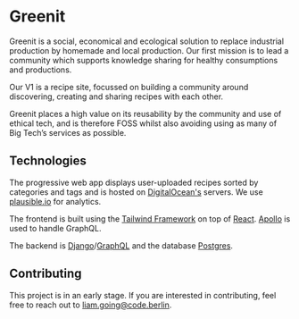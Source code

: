 # Greenit

Greenit is a social, economical and ecological solution to replace industrial production by homemade and local production. Our first mission is to lead a community which supports knowledge sharing for healthy consumptions and productions.

Our V1 is a recipe site, focussed on building a community around discovering, creating and sharing recipes with each other. 

Greenit places a high value on its reusability by the community and use of ethical tech, and is therefore FOSS whilst also avoiding using as many of Big Tech’s services as possible.


## Technologies

The progressive web app displays user-uploaded recipes sorted by categories and tags and is hosted on [DigitalOcean's](https://try.digitalocean.com/developer-brand-nofto/?utm_campaign=emea_brand-no-fto_kw_en_cpc&utm_adgroup=digitalocean_exact_exact&_keyword=digital%20ocean&_device=c&_adposition=&utm_content=conversion&utm_medium=cpc&utm_source=google&gclid=CjwKCAjwj6SEBhAOEiwAvFRuKPht-tyNGYt1NdkuSOOknBkfAxPBa8xCCiU0hH_GOQVUh6REBXUqRRoCm1cQAvD_BwE) servers. We use [plausible.io](https://plausible.io/) for analytics.

The frontend is built using the [Tailwind Framework](https://github.com/tailwindlabs/tailwindcss) on top of [React](https://reactjs.org/). [Apollo](https://github.com/apollographql) is used to handle GraphQL.

The backend is [Django](https://github.com/django/django)/[GraphQL](https://github.com/graphql) and the database [Postgres](https://www.postgresql.org/).

## Contributing

This project is in an early stage. If you are interested in contributing, feel free to reach out to [liam.going@code.berlin](mailto:liam.going@code.berlin).
